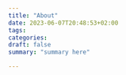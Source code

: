 ```yaml
---
title: "About"
date: 2023-06-07T20:48:53+02:00
tags:
categories:
draft: false
summary: "summary here"

---
```

